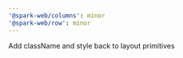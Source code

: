 ```yaml
---
'@spark-web/columns': minor
'@spark-web/row': minor
---
```


Add className and style back to layout primitives
